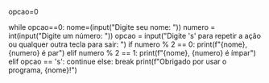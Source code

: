 opcao=0

while opcao==0:
    nome=(input("Digite seu nome: "))
    numero = int(input("Digite um número: "))
    opcao = input("Digite 's' para repetir a ação ou qualquer outra tecla para sair: ")
    if numero % 2 == 0:
        print(f"{nome}, {numero} é par")
    elif numero % 2 == 1:
        print(f"{nome}, {numero} é ímpar")
    elif opcao == 's':
        continue
    else:
        break
print(f"Obrigado por usar o programa, {nome}!")


